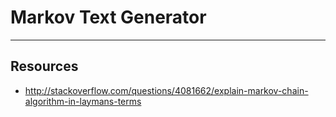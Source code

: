# Markov Text Generator

---

## Resources
* http://stackoverflow.com/questions/4081662/explain-markov-chain-algorithm-in-laymans-terms